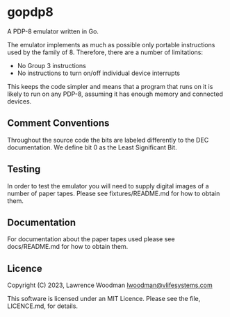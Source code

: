 # gopdp8

A PDP-8 emulator written in Go.

The emulator implements as much as possible only portable instructions used by the family of 8.  Therefore, there are a number of limitations:
  * No Group 3 instructions
  * No instructions to turn on/off individual device interrupts

This keeps the code simpler and means that a program that runs on it is likely to run on any PDP-8, assuming it has enough memory and connected devices.


## Comment Conventions

Throughout the source code the bits are labeled differently to the DEC documentation.  We define bit 0 as the Least Significant Bit.

## Testing

In order to test the emulator you will need to supply digital images of a number of paper tapes.  Please see fixtures/README.md for how to obtain them.

## Documentation

For documentation about the paper tapes used please see docs/README.md for how to obtain them.

## Licence
Copyright (C) 2023, Lawrence Woodman <lwoodman@vlifesystems.com>

This software is licensed under an MIT Licence.  Please see the file, LICENCE.md, for details.
